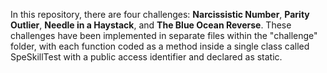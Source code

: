 In this repository, there are four challenges: **Narcissistic Number**, **Parity Outlier**, **Needle in a Haystack**, and **The Blue Ocean Reverse**. These challenges have been implemented in separate files within the "challenge" folder, with each function coded as a method inside a single class called SpeSkillTest with a public access identifier and declared as static.